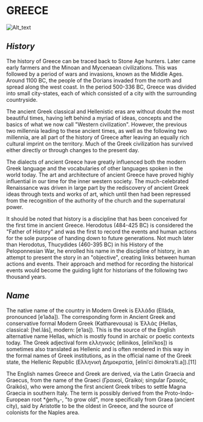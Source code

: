 # **GREECE**

![Alt_text](https://upload.wikimedia.org/wikipedia/commons/thumb/7/70/Ancient_Times%2C_Greek._-_009_-_Costumes_of_All_Nations_%281882%29.JPG/1200px-Ancient_Times%2C_Greek._-_009_-_Costumes_of_All_Nations_%281882%29.JPG)

## _History_

The history of Greece can be traced back to Stone Age hunters. Later came early
farmers and the Minoan and Mycenaean civilizations. This was followed by a
period of wars and invasions, known as the Middle Ages. Around 1100 BC, the
people of the Dorians invaded from the north and spread along the west coast. In
the period 500-336 BC, Greece was divided into small city-states, each of which
consisted of a city with the surrounding countryside.

The ancient Greek classical and Hellenistic eras are without doubt the most
beautiful times, having left behind a myriad of ideas, concepts and the basics
of what we now call "Western civilization". However, the previous two millennia
leading to these ancient times, as well as the following two millennia, are all
part of the history of Greece after leaving an equally rich cultural imprint on
the territory. Much of the Greek civilization has survived either directly or
through changes to the present day.

The dialects of ancient Greece have greatly influenced both the modern Greek
language and the vocabularies of other languages ​​spoken in the world today.
The art and architecture of ancient Greece have proved highly influential in our
time for the inner western society. The much-celebrated Renaissance was driven
in large part by the rediscovery of ancient Greek ideas through texts and works
of art, which until then had been repressed from the recognition of the
authority of the church and the supernatural power.

It should be noted that history is a discipline that has been conceived for the
first time in ancient Greece. Herodotus (484-425 BC) is considered the "Father
of History" and was the first to record the events and human actions for the
sole purpose of handing down to future generations. Not much later than
Herodotus, Thucydides (460-395 BC) in his History of the Peloponnesian War, he
enrolled his name in the discipline of history, in an attempt to present the
story in an "objective", creating links between human actions and events. Their
approach and method for recording the historical events would become the guiding
light for historians of the following two thousand years.

## _Name_

The native name of the country in Modern Greek is Ελλάδα (Elláda, pronounced
[eˈlaða]). The corresponding form in Ancient Greek and conservative formal
Modern Greek (Katharevousa) is Ἑλλάς (Hellas, classical: [hel.lás], modern:
[eˈlas]). This is the source of the English alternative name Hellas, which is
mostly found in archaic or poetic contexts today. The Greek adjectival form
ελληνικός (ellinikos, [eliniˈkos]) is sometimes also translated as Hellenic and
is often rendered in this way in the formal names of Greek institutions, as in
the official name of the Greek state, the Hellenic Republic (Ελληνική
Δημοκρατία, [eliniˈci ðimokraˈti.a]).[11]

The English names Greece and Greek are derived, via the Latin Graecia and
Graecus, from the name of the Graeci (Γραικοί, Graikoí; singular Γραικός,
Graikós), who were among the first ancient Greek tribes to settle Magna Graecia
in southern Italy. The term is possibly derived from the Proto-Indo-European
root \*ǵerh₂-, "to grow old", more specifically from Graea (ancient city), said
by Aristotle to be the oldest in Greece, and the source of colonists for the
Naples area.
